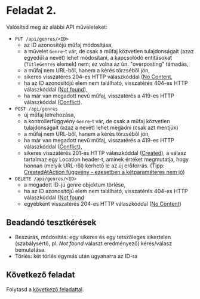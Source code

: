 # Feladat 2.

Valósítsd meg az alábbi API műveleteket:
  - `PUT /api/genres/<ID>`
    - az ID azonosítójú műfaj módosítása,
    -   a művelet `Genre`-t vár, de csak a műfaj közvetlen tulajdonságait (azaz egyedül a nevét) lehet módosítani, a kapcsolódó entitásokat (`TitleGenres` elemek) nem; ez volna az ún. "overposting" támadás,
    - a műfaj nem URL-ből, hanem a kérés törzséből jön,
    - sikeres visszatérés 204-es HTTP válaszkóddal ([No Content](https://http.dog/204),
    - ha az ID azonosítójú elem nem található, visszatérés 404-es HTTP válaszkóddal ([Not found](https://http.dog/404)),
    - ha már van megadott nevű műfaj, visszatérés a 419-es HTTP válaszkóddal ([Conflict](https://http.dog/409)).
  - `POST /api/genres`
    - új műfaj létrehozása,
    - a kontrollerfüggvény `Genre`-t vár, de csak a műfaj közvetlen tulajdonságait (azaz a nevét) lehet megadni (csak azt mentjük)
    - a műfaj nem URL-ből, hanem a kérés törzséből jön,
    - ha már van megadott nevű műfaj, visszatérés a 419-es HTTP válaszkóddal ([Conflict](https://http.dog/409)),
    - sikeres visszatérés 201-es HTTP válaszkóddal ([Created](https://http.dog/201)), a válasz tartalmaz egy Location header-t, aminek értéket megmutatja, hogy honnan (melyik URL-ről) kérhető le az új erőforrás. (Tipp: [CreatedAtAction függvény - ezesetben a kétparaméteres nem jó](https://learn.microsoft.com/en-us/dotnet/api/microsoft.aspnetcore.mvc.controllerbase.createdataction?view=aspnetcore-6.0))
  - `DELETE /api/genres/<ID>`
    - a megadott ID-jú genre objektum törlése,
    - ha az ID azonosítójú elem nem található, visszatérés 404-es HTTP válaszkóddal ([Not found](https://http.dog/404)
    - egyébként visszatérés 204-es HTTP válaszkóddal ([No Content](https://http.dog/204))

## Beadandó tesztkérések

- Beszúrás, módosítás: egy sikeres és egy tetszőleges sikertelen (szabálysértő, pl. *Not found* választ eredményező) kérés/válasz bemutatása.
- Törlés: két törlés egymás után ugyanarra az ID-ra

## Következő feladat

Folytasd a [következő feladattal](Feladat-3.md).
